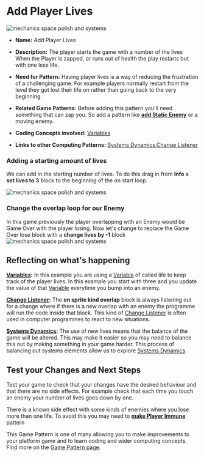 # Add Player Lives

![mechanics space polish and systems](https://raw.githubusercontent.com/mickfuzz/makecode-platformer-101/master/images/patterns/gamemechanic_extralives_800.png)

* **Name:** Add Player Lives

* **Description:** The player starts the game with a number of the lives When the Player is zapped, or runs out of health the play restarts but with one less life.  

* **Need for Pattern:** Having player lives is a way of reducing the frustration of a challenging game. For example players normally restart from the level they got lost their life on rather than going back to the very beginning.

* **Related Game Patterns:** Before adding this pattern you'll need something that can zap you. So add a pattern like
**[add Static Enemy](addStaticEnemy)** or a moving enemy.  

* **Coding Concepts involved:** [Variables](learningDimensions#variables)

* **Links to other Computing Patterns:** [Systems Dynamics](learningDimensions#systems-dynamics),[Change Listener](learningDimensions#change-listener)


### Adding a starting amount of lives
We can add in the starting number of lives.
To do this drag in from **Info** a  **set lives to 3** block to the
beginning of the on start loop.

![mechanics space polish and systems](https://raw.githubusercontent.com/mickfuzz/makecode-platformer-101/master/images/addLives.png)

### Change the overlap loop for our Enemy
In this game previously the player overlapping with an Enemy would be Game Over with the player losing.
Now let's change to replace the Game Over lose block with a **change lives by -1** block
![mechanics space polish and systems](https://raw.githubusercontent.com/mickfuzz/makecode-platformer-101/master/images/addLives2.png)


## Reflecting on what's happening

**[Variables](learningDimensions#variables):** In this example you are using a [Variable](learningDimensions#variables) of called life to keep track of the player lives. In this example you start with three and you update the value of that [Variable](learningDimensions#variables) everytime you bump into an enemy.

**[Change Listener](learningDimensions#change-listener):** The **on sprite kind overlap** block is always listening out for a change where if there is a new overlap with an enemy the programme will run the code inside that block. This kind of [Change Listener](learningDimensions#change-listener) is often used in computer programmes to react to new situations.

**[Systems Dynamics](learningDimensions#systems-dynamics):** The use of new lives means that the balance of the game will be altered. This may make it easier so you may need to balance this out by making something in your game harder. This process of balancing out systems elements allow us to explore [Systems Dynamics](learningDimensions#systems-dynamics).

## Test your Changes and Next Steps

Test your game to check that your changes have the desired behaviour and that there are no side effects.
For example check that each time you touch an enemy your number of lives goes down by one.

There is a known side effect with some kinds of enemies where you lose more than one life. To avoid this you may need to
**[make Player Immune](makePlayerImmune)** pattern

This Game Pattern is one of many allowing you to make improvements to your platform game and to learn coding and wider computing concepts.
Find more on the [Game Pattern page](gamePatterns.md).
